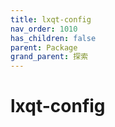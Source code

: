```yaml
---
title: lxqt-config
nav_order: 1010
has_children: false
parent: Package
grand_parent: 探索
---
```



# lxqt-config
